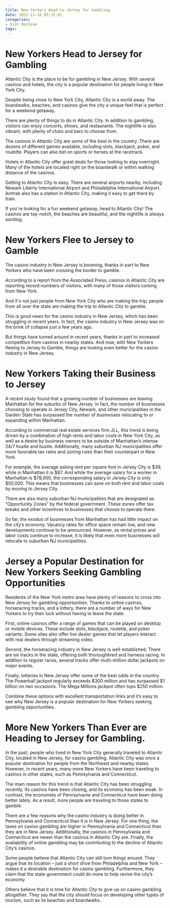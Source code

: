 ```yaml
---
title: New Yorkers Head to Jersey for Gambling
date: 2022-11-16 05:35:01
categories:
- Slot Machine
tags:
---
```



#  New Yorkers Head to Jersey for Gambling

Atlantic City is the place to be for gambling in New Jersey. With several casinos and hotels, the city is a popular destination for people living in New York City.

Despite being close to New York City, Atlantic City is a world away. The boardwalks, beaches, and casinos give the city a unique feel that is perfect for a weekend getaway.

There are plenty of things to do in Atlantic City. In addition to gambling, visitors can enjoy concerts, shows, and restaurants. The nightlife is also vibrant, with plenty of clubs and bars to choose from.

The casinos in Atlantic City are some of the best in the country. There are dozens of different games available, including slots, blackjack, poker, and roulette. Players can also bet on sports or horses at the racetrack.

Hotels in Atlantic City offer great deals for those looking to stay overnight. Many of the hotels are located right on the boardwalk or within walking distance of the casinos.

Getting to Atlantic City is easy. There are several airports nearby, including Newark Liberty International Airport and Philadelphia International Airport. Amtrak also has a station in Atlantic City, making it easy to get there by train.

If you're looking for a fun weekend getaway, head to Atlantic City! The casinos are top-notch, the beaches are beautiful, and the nightlife is always exciting.

#  New Yorkers Flee to Jersey to Gamble

The casino industry in New Jersey is booming, thanks in part to New Yorkers who have been crossing the border to gamble.

According to a report from the Associated Press, casinos in Atlantic City are reporting record numbers of visitors, with many of those visitors coming from New York.

And it's not just people from New York City who are making the trip; people from all over the state are making the trip to Atlantic City to gamble.

This is good news for the casino industry in New Jersey, which has been struggling in recent years. In fact, the casino industry in New Jersey was on the brink of collapse just a few years ago.

But things have turned around in recent years, thanks in part to increased competition from casinos in nearby states. And now, with New Yorkers fleeing to Jersey to Gamble, things are looking even better for the casino industry in New Jersey.

#  New Yorkers Taking their Business to Jersey

A recent study found that a growing number of businesses are leaving Manhattan for the suburbs of New Jersey. In fact, the number of businesses choosing to operate in Jersey City, Newark, and other municipalities in the Garden State has surpassed the number of businesses relocating to or expanding within Manhattan.

According to commercial real estate services firm JLL, this trend is being driven by a combination of high rents and labor costs in New York City, as well as a desire by business owners to be outside of Manhattan’s intense 24/7 hustle and bustle. Additionally, many suburban NJ municipalities offer more favorable tax rates and zoning rules than their counterpart in New York.

For example, the average asking rent per square foot in Jersey City is $39, while in Manhattan it is $87. And while the average salary for a worker in Manhattan is $78,000, the corresponding salary in Jersey City is only $50,000. This means that businesses can save on both rent and labor costs by moving to Jersey City.

There are also many suburban NJ municipalities that are designated as “Opportunity Zones” by the federal government. These zones offer tax breaks and other incentives to businesses that choose to operate there.

So far, the exodus of businesses from Manhattan has had little impact on the city’s economy. Vacancy rates for office space remain low, and new developments continue to be announced. However, as rental prices and labor costs continue to increase, it is likely that even more businesses will relocate to suburban NJ municipalities.

#  Jersey a Popular Destination for New Yorkers Seeking Gambling Opportunities

Residents of the New York metro area have plenty of reasons to cross into New Jersey for gambling opportunities. Thanks to online casinos, horseracing tracks, and a lottery, there are a number of ways for New Yorkers to try their luck without having to leave the state.

First, online casinos offer a range of games that can be played on desktop or mobile devices. These include slots, blackjack, roulette, and poker variants. Some sites also offer live dealer games that let players interact with real dealers through streaming video. 

Second, the horseracing industry in New Jersey is well established. There are six tracks in the state, offering both thoroughbred and harness racing. In addition to regular races, several tracks offer multi-million dollar jackpots on major events. 

Finally, lotteries in New Jersey offer some of the best odds in the country. The Powerball jackpot regularly exceeds $300 million and has surpassed $1 billion on two occasions. The Mega Millions jackpot often tops $250 million. 

Combine these options with excellent transportation links and it’s easy to see why New Jersey is a popular destination for New Yorkers seeking gambling opportunities.

#  More New Yorkers Than Ever are Heading to Jersey for Gambling.

In the past, people who lived in New York City generally traveled to Atlantic City, located in New Jersey, for casino gambling. Atlantic City was once a popular destination for people from the Northeast and nearby states. However, in recent years, many more New Yorkers have been traveling to casinos in other states, such as Pennsylvania and Connecticut.

The main reason for this trend is that Atlantic City has been struggling recently. Its casinos have been closing, and its economy has been weak. In contrast, the economies of Pennsylvania and Connecticut have been doing better lately. As a result, more people are traveling to those states to gamble.

There are a few reasons why the casino industry is doing better in Pennsylvania and Connecticut than it is in New Jersey. For one thing, the taxes on casino gambling are higher in Pennsylvania and Connecticut than they are in New Jersey. Additionally, the casinos in Pennsylvania and Connecticut are newer than the casinos in Atlantic City are. Finally, the availability of online gambling may be contributing to the decline of Atlantic City’s casinos.

Some people believe that Atlantic City can still turn things around. They argue that its location – just a short drive from Philadelphia and New York – makes it a desirable destination for casino gambling. Furthermore, they claim that the state government could do more to help revive the city’s economy.

Others believe that it is time for Atlantic City to give up on casino gambling altogether. They say that the city should focus on developing other types of tourism, such as its beaches and boardwalks.